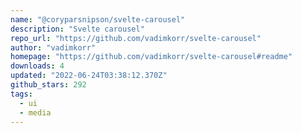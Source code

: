 ```yaml
---
name: "@coryparsnipson/svelte-carousel"
description: "Svelte carousel"
repo_url: "https://github.com/vadimkorr/svelte-carousel"
author: "vadimkorr"
homepage: "https://github.com/vadimkorr/svelte-carousel#readme"
downloads: 4
updated: "2022-06-24T03:38:12.370Z"
github_stars: 292
tags: 
  - ui
  - media
---
```

